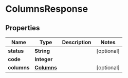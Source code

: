 
# ColumnsResponse

## Properties
Name | Type | Description | Notes
------------ | ------------- | ------------- | -------------
**status** | **String** |  |  [optional]
**code** | **Integer** |  | 
**columns** | [**Columns**](Columns.md) |  |  [optional]




